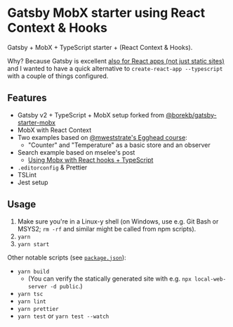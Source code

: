 # Gatsby MobX starter using React Context & Hooks

Gatsby + MobX + TypeScript starter + (React Context & Hooks).

Why? Because Gatsby is excellent [also for React apps (not just static sites)](https://www.gatsbyjs.org/blog/2018-10-15-beyond-static-intro/) and I wanted to have a quick alternative to `create-react-app --typescript` with a couple of things configured.

## Features

- Gatsby v2 + TypeScript + MobX setup forked from [@borekb/gatsby-starter-mobx](https://github.com/borekb/gatsby-starter-mobx)
- MobX with React Context
- Two examples based on [@mweststrate's Egghead course](https://egghead.io/courses/manage-complex-state-in-react-apps-with-mobx):
    - "Counter" and "Temperature" as a basic store and an observer
- Search example based on mselee's post      
    - [Using Mobx with React hooks + TypeScript](https://blog.mselee.com/posts/2019/06/08/using-mobx-with-react-hooks-typescript/)
- `.editorconfig` & Prettier
- TSLint
- Jest setup

## Usage

1. Make sure you're in a Linux-y shell (on Windows, use e.g. Git Bash or MSYS2; `rm -rf` and similar might be called from npm scripts).
2. `yarn`
3. `yarn start`

Other notable scripts (see [`package.json`](package.json)):

- `yarn build`
    - (You can verify the statically generated site with e.g. `npx local-web-server -d public`.)
- `yarn tsc`
- `yarn lint`
- `yarn prettier`
- `yarn test` or `yarn test --watch`
